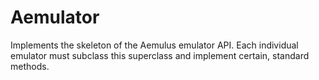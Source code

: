 # Aemulator
Implements the skeleton of the Aemulus emulator API. Each individual emulator must subclass this superclass and implement certain, standard methods. 

